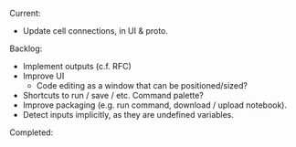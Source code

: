 Current:
- Update cell connections, in UI & proto.

Backlog:
- Implement outputs (c.f. RFC)
- Improve UI
    - Code editing as a window that can be positioned/sized?
- Shortcuts to run / save / etc. Command palette?
- Improve packaging (e.g. run command, download / upload notebook).
- Detect inputs implicitly, as they are undefined variables.

Completed:

